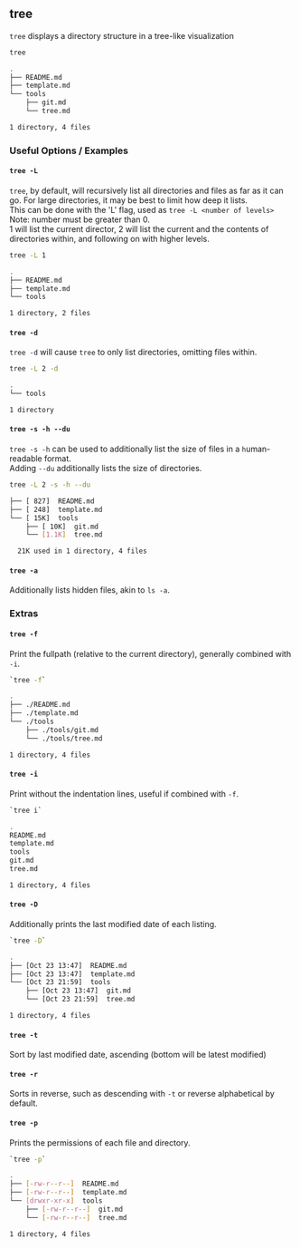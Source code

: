 ---
---

tree
-------

`tree` displays a directory structure in a tree-like visualization

~~~ bash
tree 

.
├── README.md
├── template.md
└── tools
    ├── git.md
    └── tree.md

1 directory, 4 files
~~~

<!--more-->

### Useful Options / Examples

#### `tree -L`
`tree`, by default, will recursively list all directories and files as far as it can go. For large directories, it may be best to limit how deep it lists.  
This can be done with the 'L' flag, used as `tree -L <number of levels>`  
Note: number must be greater than 0.  
1 will list the current director, 2 will list the current and the contents of directories within, and following on with higher levels.  

~~~ bash
tree -L 1

.
├── README.md
├── template.md
└── tools

1 directory, 2 files
~~~

#### `tree -d`

`tree -d` will cause `tree` to only list directories, omitting files within.

~~~ bash
tree -L 2 -d

.
└── tools

1 directory
~~~

#### `tree -s -h --du`

`tree -s -h` can be used to additionally list the size of files in a `h`uman-readable format.  
Adding `--du` additionally lists the size of directories.

~~~ bash
tree -L 2 -s -h --du

├── [ 827]  README.md
├── [ 248]  template.md
└── [ 15K]  tools
    ├── [ 10K]  git.md
    └── [1.1K]  tree.md

  21K used in 1 directory, 4 files
~~~

#### `tree -a`

Additionally lists hidden files, akin to `ls -a`.

### Extras

#### `tree -f`

Print the fullpath (relative to the current directory), generally combined with `-i`.

~~~ bash
`tree -f`

.
├── ./README.md
├── ./template.md
└── ./tools
    ├── ./tools/git.md
    └── ./tools/tree.md

1 directory, 4 files
~~~

#### `tree -i`

Print without the indentation lines, useful if combined with `-f`.

~~~ bash
`tree i`

.
README.md
template.md
tools
git.md
tree.md

1 directory, 4 files
 ~~~

#### `tree -D`

Additionally prints the last modified date of each listing.

~~~ bash
`tree -D`

.
├── [Oct 23 13:47]  README.md
├── [Oct 23 13:47]  template.md
└── [Oct 23 21:59]  tools
    ├── [Oct 23 13:47]  git.md
    └── [Oct 23 21:59]  tree.md

1 directory, 4 files
~~~

#### `tree -t`

Sort by last modified date, ascending (bottom will be latest modified)

#### `tree -r`

Sorts in reverse, such as descending with `-t` or reverse alphabetical by default.

#### `tree -p`

Prints the permissions of each file and directory.

~~~ bash
`tree -p`

.
├── [-rw-r--r--]  README.md
├── [-rw-r--r--]  template.md
└── [drwxr-xr-x]  tools
    ├── [-rw-r--r--]  git.md
    └── [-rw-r--r--]  tree.md

1 directory, 4 files
~~~
